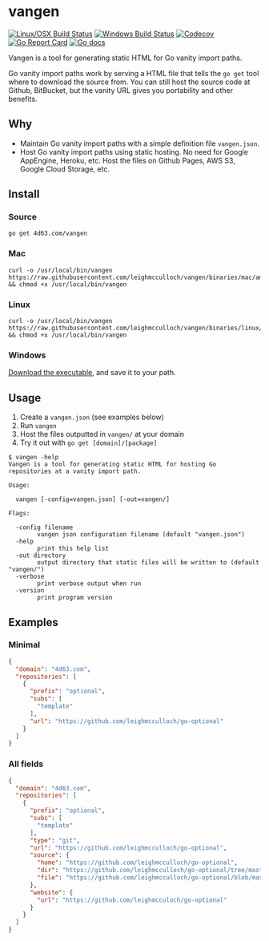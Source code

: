 # vangen
[![Linux/OSX Build Status](https://img.shields.io/travis/leighmcculloch/vangen.svg?label=linux%20%26%20osx)](https://travis-ci.org/leighmcculloch/vangen)
[![Windows Build Status](https://img.shields.io/appveyor/ci/leighmcculloch/vangen.svg?label=windows)](https://ci.appveyor.com/project/leighmcculloch/vangen)
[![Codecov](https://img.shields.io/codecov/c/github/leighmcculloch/vangen.svg)](https://codecov.io/gh/leighmcculloch/vangen)
[![Go Report Card](https://goreportcard.com/badge/github.com/leighmcculloch/vangen)](https://goreportcard.com/report/github.com/leighmcculloch/vangen)
[![Go docs](https://img.shields.io/badge/godoc-reference-blue.svg)](https://godoc.org/github.com/leighmcculloch/vangen)

Vangen is a tool for generating static HTML for Go vanity import paths.

Go vanity import paths work by serving a HTML file that tells the `go get` tool where to download the source from. You can still host the source code at Github, BitBucket, but the vanity URL gives you portability and other benefits.

## Why
* Maintain Go vanity import paths with a simple definition file `vangen.json`.
* Host Go vanity import paths using static hosting. No need for Google AppEngine, Heroku, etc. Host the files on Github Pages, AWS S3, Google Cloud Storage, etc.

## Install

### Source

```
go get 4d63.com/vangen
```

### Mac

```
curl -o /usr/local/bin/vangen https://raw.githubusercontent.com/leighmcculloch/vangen/binaries/mac/amd64/vangen && chmod +x /usr/local/bin/vangen
```

### Linux

```
curl -o /usr/local/bin/vangen https://raw.githubusercontent.com/leighmcculloch/vangen/binaries/linux/amd64/vangen && chmod +x /usr/local/bin/vangen
```

### Windows

[Download the executable](https://raw.githubusercontent.com/leighmcculloch/vangen/binaries/windows/amd64/vangen.exe), and save it to your path.

## Usage

1. Create a `vangen.json` (see examples below)
2. Run `vangen`
3. Host the files outputted in `vangen/` at your domain
4. Try it out with `go get [domain]/[package]`

```
$ vangen -help
Vangen is a tool for generating static HTML for hosting Go repositories at a vanity import path.

Usage:

  vangen [-config=vangen.json] [-out=vangen/]

Flags:

  -config filename
        vangen json configuration filename (default "vangen.json")
  -help
        print this help list
  -out directory
        output directory that static files will be written to (default "vangen/")
  -verbose
        print verbose output when run
  -version
        print program version
```

## Examples

### Minimal

```json
{
  "domain": "4d63.com",
  "repositories": [
    {
      "prefix": "optional",
      "subs": [
        "template"
      ],
      "url": "https://github.com/leighmcculloch/go-optional"
    }
  ]
}
```

### All fields

```json
{
  "domain": "4d63.com",
  "repositories": [
    {
      "prefix": "optional",
      "subs": [
        "template"
      ],
      "type": "git",
      "url": "https://github.com/leighmcculloch/go-optional",
      "source": {
        "home": "https://github.com/leighmcculloch/go-optional",
        "dir": "https://github.com/leighmcculloch/go-optional/tree/master{/dir}",
        "file": "https://github.com/leighmcculloch/go-optional/blob/master{/dir}/{file}#L{line}"
      },
      "website": {
        "url": "https://github.com/leighmcculoch/go-optional"
      }
    }
  ]
}
```

